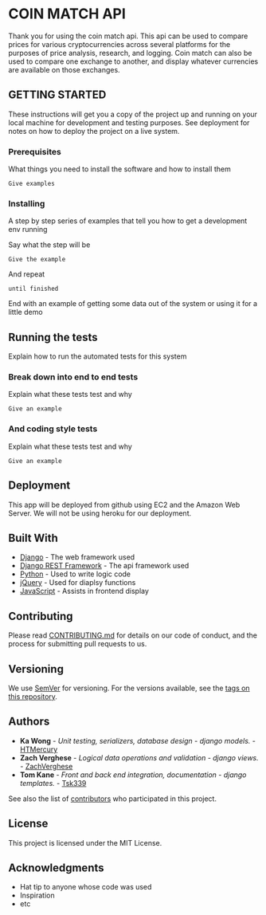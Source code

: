 # COIN MATCH API

Thank you for using the coin match api. This api can be used to compare prices for various cryptocurrencies across several platforms for the purposes of price analysis, research, and logging. Coin match can also be used to compare one exchange to another, and display whatever currencies are available on those exchanges.

## GETTING STARTED

These instructions will get you a copy of the project up and running on your local machine for development and testing purposes. See deployment for notes on how to deploy the project on a live system.

### Prerequisites

What things you need to install the software and how to install them

```
Give examples
```

### Installing

A step by step series of examples that tell you how to get a development env running

Say what the step will be

```
Give the example
```

And repeat

```
until finished
```

End with an example of getting some data out of the system or using it for a little demo

## Running the tests

Explain how to run the automated tests for this system

### Break down into end to end tests

Explain what these tests test and why

```
Give an example
```

### And coding style tests

Explain what these tests test and why

```
Give an example
```

## Deployment

This app will be deployed from github using EC2 and the Amazon Web Server. We will not be using heroku for our deployment.

## Built With

* [Django](https://www.djangoproject.com/) - The web framework used
* [Django REST Framework](www.django-rest-framework.org/) - The api framework used
* [Python](https://www.python.org/) - Used to write logic code
* [jQuery](https://jquery.com/) - Used for diaplsy functions
* [JavaScript](JavaScript.com) - Assists in frontend display

## Contributing

Please read [CONTRIBUTING.md](https://gist.github.com/PurpleBooth/b24679402957c63ec426) for details on our code of conduct, and the process for submitting pull requests to us.

## Versioning

We use [SemVer](http://semver.org/) for versioning. For the versions available, see the [tags on this repository](https://github.com/your/project/tags). 

## Authors

* **Ka Wong** - *Unit testing, serializers, database design - django models.* - [HTMercury](https://github.com/htmercury/)
* **Zach Verghese** - *Logical data operations and validation - django views.* - [ZachVerghese](https://github.com/zachverghese)
* **Tom Kane** - *Front and back end integration, documentation - django templates.* - [Tsk339](https://github.com/tsk339)

See also the list of [contributors](https://github.com/your/project/contributors) who participated in this project.

## License

This project is licensed under the MIT License.

## Acknowledgments

* Hat tip to anyone whose code was used
* Inspiration
* etc
